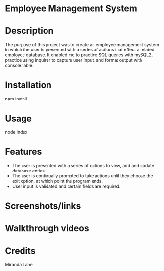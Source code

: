 # Employee Management System

# Description
The purpose of this project was to create an employee management system in which the user is presented with a series of actions that effect a related employee database.  It enabled me to practice SQL queries with mySQL2, practice using inquirer to capture user input, and format output with console.table.

# Installation
npm install

# Usage
node index

# Features
* The user is presented with a series of options to view, add and update database enties
* The user is continually prompted to take actions until they choose the exit option, at which point the program ends.
* User input is validated and certain fields are required.

# Screenshots/links

# Walkthrough videos

# Credits
Miranda Lane
